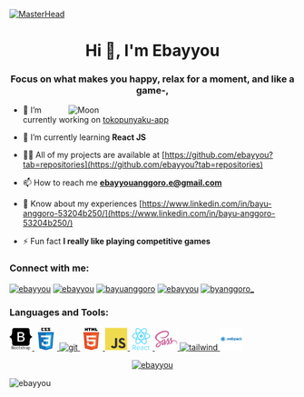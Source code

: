 [![MasterHead](https://i.ibb.co/CMDQZ22/background.jpg)]([https://rishavchanda.io](https://www.linkedin.com/in/bayu-anggoro-53204b250/))
<h1 align="center">Hi 👋, I'm Ebayyou</h1>
<h3 align="center">Focus on what makes you happy, relax for a moment, and like a game-,</h3>
<img align="right" alt="Moon" width="400" src="https://i.ibb.co/BKyDHns/3700-4-09-prev-ui.png">

- 🔭 I’m currently working on [tokopunyaku-app](https://github.com/ebayyou/tokopunyaku-app)

- 🌱 I’m currently learning **React JS**

- 👨‍💻 All of my projects are available at [https://github.com/ebayyou?tab=repositories](https://github.com/ebayyou?tab=repositories)

- 📫 How to reach me **ebayyouanggoro.e@gmail.com**

- 📄 Know about my experiences [https://www.linkedin.com/in/bayu-anggoro-53204b250/](https://www.linkedin.com/in/bayu-anggoro-53204b250/)

- ⚡ Fun fact **I really like playing competitive games**

<h3 align="left">Connect with me:</h3>
<p align="left">
<a href="https://codepen.io/ebayyou" target="blank"><img align="center" src="https://raw.githubusercontent.com/rahuldkjain/github-profile-readme-generator/master/src/images/icons/Social/codepen.svg" alt="ebayyou" height="30" width="40" /></a>
<a href="https://dev.to/ebayyou" target="blank"><img align="center" src="https://raw.githubusercontent.com/rahuldkjain/github-profile-readme-generator/master/src/images/icons/Social/devto.svg" alt="ebayyou" height="30" width="40" /></a>
<a href="https://linkedin.com/in/bayuanggoro" target="blank"><img align="center" src="https://raw.githubusercontent.com/rahuldkjain/github-profile-readme-generator/master/src/images/icons/Social/linked-in-alt.svg" alt="bayuanggoro" height="30" width="40" /></a>
<a href="https://codesandbox.com/ebayyou" target="blank"><img align="center" src="https://raw.githubusercontent.com/rahuldkjain/github-profile-readme-generator/master/src/images/icons/Social/codesandbox.svg" alt="ebayyou" height="30" width="40" /></a>
<a href="https://instagram.com/byanggoro_" target="blank"><img align="center" src="https://raw.githubusercontent.com/rahuldkjain/github-profile-readme-generator/master/src/images/icons/Social/instagram.svg" alt="byanggoro_" height="30" width="40" /></a>
</p>

<h3 align="left">Languages and Tools:</h3>
<p align="left"> <a href="https://getbootstrap.com" target="_blank" rel="noreferrer"> <img src="https://raw.githubusercontent.com/devicons/devicon/master/icons/bootstrap/bootstrap-plain-wordmark.svg" alt="bootstrap" width="40" height="40"/> </a> <a href="https://www.w3schools.com/css/" target="_blank" rel="noreferrer"> <img src="https://raw.githubusercontent.com/devicons/devicon/master/icons/css3/css3-original-wordmark.svg" alt="css3" width="40" height="40"/> </a> <a href="https://git-scm.com/" target="_blank" rel="noreferrer"> <img src="https://www.vectorlogo.zone/logos/git-scm/git-scm-icon.svg" alt="git" width="40" height="40"/> </a> <a href="https://www.w3.org/html/" target="_blank" rel="noreferrer"> <img src="https://raw.githubusercontent.com/devicons/devicon/master/icons/html5/html5-original-wordmark.svg" alt="html5" width="40" height="40"/> </a> <a href="https://developer.mozilla.org/en-US/docs/Web/JavaScript" target="_blank" rel="noreferrer"> <img src="https://raw.githubusercontent.com/devicons/devicon/master/icons/javascript/javascript-original.svg" alt="javascript" width="40" height="40"/> </a> <a href="https://reactjs.org/" target="_blank" rel="noreferrer"> <img src="https://raw.githubusercontent.com/devicons/devicon/master/icons/react/react-original-wordmark.svg" alt="react" width="40" height="40"/> </a> <a href="https://sass-lang.com" target="_blank" rel="noreferrer"> <img src="https://raw.githubusercontent.com/devicons/devicon/master/icons/sass/sass-original.svg" alt="sass" width="40" height="40"/> </a> <a href="https://tailwindcss.com/" target="_blank" rel="noreferrer"> <img src="https://www.vectorlogo.zone/logos/tailwindcss/tailwindcss-icon.svg" alt="tailwind" width="40" height="40"/> </a> <a href="https://webpack.js.org" target="_blank" rel="noreferrer"> <img src="https://raw.githubusercontent.com/devicons/devicon/d00d0969292a6569d45b06d3f350f463a0107b0d/icons/webpack/webpack-original-wordmark.svg" alt="webpack" width="40" height="40"/> </a> </p>

<p align="center"> <a href="https://github.com/ryo-ma/github-profile-trophy"><img src="https://github-profile-trophy.vercel.app/?username=ebayyou" alt="ebayyou" /></a> </p>

<p><img align="center" src="https://github-readme-stats.vercel.app/api/top-langs?username=ebayyou&show_icons=true&locale=en&layout=compact" alt="ebayyou" /></p>
